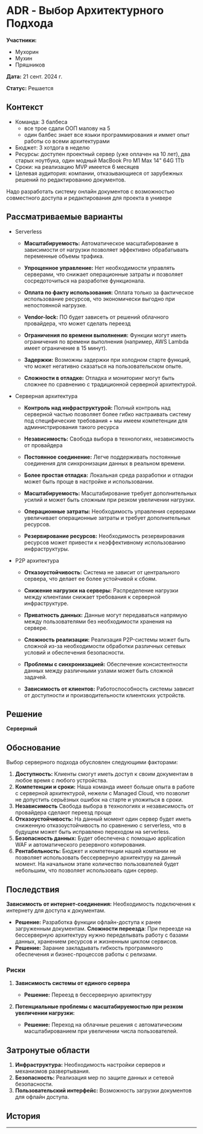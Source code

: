 # ADR - Выбор Архитектурного Подхода

**Участники:**
- Мухорин
- Мухин
- Пряшников

**Дата:** 21 сент. 2024 г.

**Статус:** Решается

## Контекст

- Команда: 3 балбеса
  - все трое сдали ООП малову на 5
  - один балбес знает все языки программирования и иммет опыт работы со всеми архитектурами
- Бюджет: 3 хотдога в неделю 
- Ресурсы: доступен проектный сервер (уже оплачен на 10 лет), два старых ноутбука, один модный MacBook Pro M1 Max 14" 64G 1Tb
- Сроки: на реализацию MVP имеется 6 месяцев
- Целевая аудитория: компании, отказывающиеся от зарубежных решений по редактированию документов.

Надо разработать систему онлайн документов с возможностью совместного доступа и редактирования для проекта в универе

## Рассматриваемые варианты

- Serverless
  
  - **Масштабируемость:** Автоматическое масштабирование в зависимости от нагрузки позволяет эффективно обрабатывать переменные объемы трафика.
  - **Упрощенное управление:** Нет необходимости управлять серверами, что снижает операционные затраты и позволяет сосредоточиться на разработке функционала.
  - **Оплата по факту использования:** Оплата только за фактическое использование ресурсов, что экономически выгодно при непостоянной нагрузке.
    
  - **Vendor-lock:** ПО будет зависеть от решений облачного провайдера, что может сделать переезд 
  - **Ограничения по времени выполнения:** Функции могут иметь ограничения по времени выполнения (например, AWS Lambda имеет ограничение в 15 минут).
  - **Задержки:** Возможны задержки при холодном старте функций, что может негативно сказаться на пользовательском опыте.
  - **Сложности в отладке:** Отладка и мониторинг могут быть сложнее по сравнению с традиционной серверной архитектурой.
    
- Серверная архитектура
    
  - **Контроль над инфраструктурой:** Полный контроль над серверной частью позволяет более гибко настраивать систему под специфические требования + мы имеем компетенции для администрирования такого ресурса
  - **Независимость:** Свобода выбора в технологиях, независимость от провайдера
  - **Постоянное соединение:** Легче поддерживать постоянные соединения для синхронизации данных в реальном времени.
  - **Более простая отладка:** Локальная среда разработки и отладки может быть проще в настройке и использовании.
  
  - **Масштабируемость:** Масштабирование требует дополнительных усилий и может быть сложным при резком увеличении нагрузки.
  - **Операционные затраты:** Необходимость управления серверами увеличивает операционные затраты и требует дополнительных ресурсов.
  - **Резервирование ресурсов:** Необходимость резервирования ресурсов может привести к неэффективному использованию инфраструктуры.
    
- P2P архитектура
  
  - **Отказоустойчивость:** Система не зависит от центрального сервера, что делает ее более устойчивой к сбоям.
  - **Снижение нагрузки на серверы:** Распределение нагрузки между клиентами снижает требования к серверной инфраструктуре.
  - **Приватность данных:** Данные могут передаваться напрямую между пользователями без необходимости хранения на сервере.
  
  - **Сложность реализации:** Реализация P2P-системы может быть сложной из-за необходимости обработки различных сетевых условий и обеспечения безопасности.
  - **Проблемы с синхронизацией:** Обеспечение консистентности данных между различными узлами может быть сложной задачей.
  - **Зависимость от клиентов:** Работоспособность системы зависит от доступности и производительности клиентских устройств.


## Решение

**Серверный**

## Обоснование

Выбор серверного подхода обусловлен следующими факторами:

1. **Доступность:** Клиенты смогут иметь доступ к своим документам в любое время с любого устройства.
2. **Компетенции и сроки:** Наша команда имеет больше опыта в работе с серверной архитектурой, нежели с Managed Cloud, что позволит не допустить серьёзных ошибок на старте и уложиться в сроки.
3. **Независимость** Свобода выбора в технологиях и независимость от провайдера сделают переезд проще
4. **Отказоустойчивость:** На данный момент один сервер будет иметь сниженную отказоустойчивость по сравнению с serverless, что в будущем может быть исправлено переходом на serverless.
5. **Безопасность данных:** Будет обеспечена с помощью application WAF и автоматического резервного копирования.
6. **Рентабельность:** Бюджет и компетенции нашей компании не позволяет использовать бессерверную архитектуру на данный момент. На начальном этапе количество пользователей будет небольшим, что позволяет использовать один сервер. 

## Последствия

**Зависимость от интернет-соединения:** Необходимость подключения к интернету для доступа к документам.
  - **Решение:** Разработка функции офлайн-доступа к ранее загруженным документам.
**Сложности переезда**: При переезде на бессерверную архитектуру нужно переделывать работу с базами данных,
хранением ресурсов и жизненным циклом сервисов. 
  - **Решение:** Зарание закладывать гибкость программного обеспечения и бизнес-процессов работы с релизами.
### Риски
1. **Зависимость системы от единого сервера**
   - **Решение:** Переезд в бессерверную архитектуру

3. **Потенциальные проблемы с масштабируемостью при резком увеличении нагрузки:**
   - **Решение:** Переход на облачные решения с автоматическим масштабированием при увеличении числа пользователей.

## Затронутые области

1. **Инфраструктура:** Необходимость настройки серверов и механизмов развертывания.
2. **Безопасность:** Реализация мер по защите данных и сетевой безопасности.
3. **Пользовательский интерфейс:** Возможность загрузки документов для офлайн доступа.

## История

----
